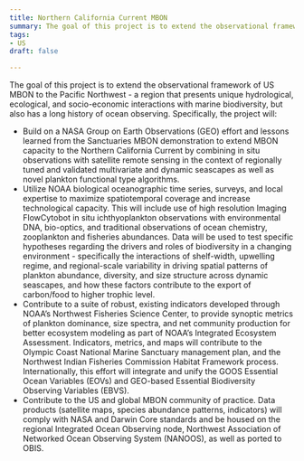 ```yaml
---
title: Northern California Current MBON
summary: The goal of this project is to extend the observational framework of US MBON to the Pacific Northwest - a region that presents unique hydrological, ecological, and socio-economic interactions with marine biodiversity, but also has a long history of ocean observing.
tags:
- US
draft: false

---
```

The goal of this project is to extend the observational framework of US MBON to the Pacific Northwest - a region that presents unique hydrological, ecological, and socio-economic interactions with marine biodiversity, but also has a long history of ocean observing. Specifically, the project will:

*   Build on a NASA Group on Earth Observations (GEO) effort and lessons learned from the Sanctuaries MBON demonstration to extend MBON capacity to the Northern California Current by combining in situ observations with satellite remote sensing in the context of regionally tuned and validated multivariate and dynamic seascapes as well as novel plankton functional type algorithms.
*   Utilize NOAA biological oceanographic time series, surveys, and local expertise to maximize spatiotemporal coverage and increase technological capacity. This will include use of high resolution Imaging FlowCytobot in situ ichthyoplankton observations with environmental DNA, bio-optics, and traditional observations of ocean chemistry, zooplankton and fisheries abundances. Data will be used to test specific hypotheses regarding the drivers and roles of biodiversity in a changing environment - specifically the interactions of shelf-width, upwelling regime, and regional-scale variability in driving spatial patterns of plankton abundance, diversity, and size structure across dynamic seascapes, and how these factors contribute to the export of carbon/food to higher trophic level.
*   Contribute to a suite of robust, existing indicators developed through NOAA’s Northwest Fisheries Science Center, to provide synoptic metrics of plankton dominance, size spectra, and net community production for better ecosystem modeling as part of NOAA’s Integrated Ecosystem Assessment. Indicators, metrics, and maps will contribute to the Olympic Coast National Marine Sanctuary management plan, and the Northwest Indian Fisheries Commission Habitat Framework process. Internationally, this effort will integrate and unify the GOOS Essential Ocean Variables (EOVs) and GEO-based Essential Biodiversity Observing Variables (EBVS).
*   Contribute to the US and global MBON community of practice. Data products (satellite maps, species abundance patterns, indicators) will comply with NASA and Darwin Core standards and be housed on the regional Integrated Ocean Observing node, Northwest Association of Networked Ocean Observing System (NANOOS), as well as ported to OBIS.
